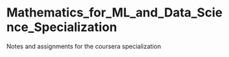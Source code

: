 # Mathematics_for_ML_and_Data_Science_Specialization

Notes and assignments for the coursera specialization
